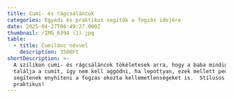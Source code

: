 ```yaml
---
title: Cumi- és rágcsáláncok
categories: Egyedi és praktikus segítők a fogzás idejére
date: 2025-04-27T06:49:27.000Z
thumbnail: /IMG_6394 (1).jpg
table:
  - title: Cumilánc névvel
    description: 3500Ft
shortDescription: >-
  A szilikon cumi- és rágcsáláncok tökéletesek arra, hogy a baba mindig kéznél
  találja a cumit, így nem kell aggódni, ha lepottyan, ezek mellett pedig 
  segítenek enyhíteni a fogzás okozta kellemetlenségeket is.  Stílusos és
  praktikus!
---
```


